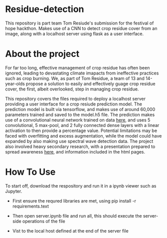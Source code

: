 # Residue-detection
This repository is part team Tom Resiude's submission for the festival of hope hackthon. Makes use of a CNN to detect crop residue cover from an image, along with a localhost server using flask as a user interface.  

# About the project

For far too long, effective management of crop residue has often been ignored, leading to devastating climate imapacts from ineffective practices such as crop burning. We, as part of Tom Residue, a team of 13 and 14-year-olds propose a solution to easily and effectively guage crop residue cover, the first, albeit overlooked, step in managing crop residue. 

This repository covers the files required to deploy a localhost server providing a user interface for a crop resiude prediction model. The prediction model is built via tensorflow, and makes use of around 60,000 parameters trained and saved to the model.h5 file. The prediction makes use of a convolutional neural network trained on data <a href = "https://doi.org/10.5066/F7930SDB">here</a>, and uses 5 convolutional, 5 max-pool, and 2 fully connected dense layers with a linear activation to then provide a percentage value. Potential limitations may be faced with overfitting and excess augmentation, while the model could have expanded by also making use spectral wave detection data. The project also involved heavy secondary research, with a presentation prepared to spread awareness <a href = "https://www.canva.com/design/DAFZJidBfsI/uRtDGMkel1RH-a8dJwA7PA/view?utm_content=DAFZJidBfsI&utm_campaign=designshare&utm_medium=link&utm_source=homepage_design_menu">here</a>, and information included in the html pages. 

# How To Use

To start off, download the respository and run it in a ipynb viewer such as Jupyter. 


- First ensure the requred libraries are met, using pip install -r requirements.text

- Then open server.ipynb file and run all, this should execute the server-side operations of the file

- Vist to the local host defined at the end of the server file



